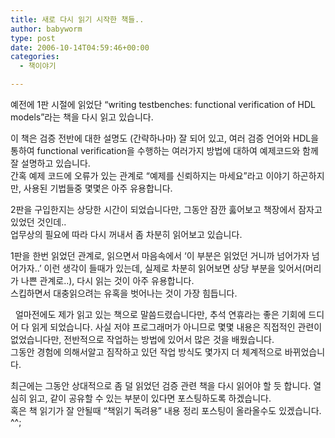 ```yaml
---
title: 새로 다시 읽기 시작한 책들..
author: babyworm
type: post
date: 2006-10-14T04:59:46+00:00
categories:
  - 책이야기

---
```

예전에 1판 시절에 읽었단 &#8220;writing testbenches: functional verification of HDL models&#8221;라는 책을 다시 읽고 있습니다.

이 책은 검증 전반에 대한 설명도 (간략하나마) 잘 되어 있고, 여러 검증 언어와 HDL을 통하여 functional verification을 수행하는 여러가지 방법에 대하여 예제코드와 함께 잘 설명하고 있습니다.  
간혹 예제 코드에 오류가 있는 관계로 &#8220;예제를 신뢰하지는 마세요&#8221;라고 이야기 하곤하지만, 사용된 기법들중 몇몇은 아주 유용합니다.

2판을 구입한지는 상당한 시간이 되었습니다만, 그동안 잠깐 훓어보고 책장에서 잠자고 있었던 것인데..  
업무상의 필요에 따라 다시 꺼내서 좀 차분히 읽어보고 있습니다.

1판을 한번 읽었던 관계로, 읽으면서 마음속에서 &#8216;이 부분은 읽었던 거니까 넘어가자 넘어가자..&#8217; 이런 생각이 들때가 있는데, 실제로 차분히 읽어보면 상당 부분을 잊어서(머리가 나쁜 관계로..), 다시 읽는 것이 아주 유용합니다.  
스킵하면서 대충읽으려는 유혹을 벗어나는 것이 가장 힘듭니다.

[<img decoding="async" src="https://i0.wp.com/image.aladdin.co.kr/coveretc/book/covermini/8991268072_1.jpg?w=625" alt="" border="0" data-recalc-dims="1" />][1]  얼마전에도 제가 읽고 있는 책으로 말씀드렸습니다만, 추석 연휴라는 좋은 기회에 드디어 다 읽게 되었습니다. 사실 저야 프로그래머가 아니므로 몇몇 내용은 직접적인 관련이 없었습니다만, 전반적으로 작업하는 방법에 있어서 많은 것을 배웠습니다.  
그동안 경험에 의해서알고 짐작하고 있던 작업 방식도 몇가지 더 체계적으로 바뀌었습니다.

최근에는 그동안 상대적으로 좀 덜 읽었던 검증 관련 책을 다시 읽어야 할 듯 합니다. 열심히 읽고, 같이 공유할 수 있는 부분이 있다면 포스팅하도록 하겠습니다.  
혹은 책 읽기가 잘 안될때 &#8220;책읽기 독려용&#8221; 내용 정리 포스팅이 올라올수도 있겠습니다. ^^;

 [1]: http://www.aladdin.co.kr/shop/wproduct.aspx?ISBN=8991268072&ttbkey=ttbbabyworm2309001&copyPaper=1
